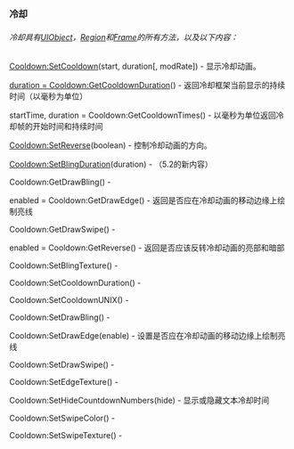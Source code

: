 ### 冷却

###### 冷却具有[UIObject](https://wow.gamepedia.com/Widget_API#UIObject)，[Region](https://wow.gamepedia.com/Widget_API#Region)和[Frame](https://wow.gamepedia.com/Widget_API#Frame)的所有方法，以及以下内容：

[Cooldown:SetCooldown](https://wow.gamepedia.com/API_Cooldown_SetCooldown)\(start, duration\[, modRate\]\) - 显示冷却动画。

[duration = Cooldown:GetCooldownDuration](https://wow.gamepedia.com/API_Cooldown_GetCooldownDuration)\(\) - 返回冷却框架当前显示的持续时间（以毫秒为单位）

startTime, duration = Cooldown:GetCooldownTimes\(\) - 以毫秒为单位返回冷却帧的开始时间和持续时间

[Cooldown:SetReverse](https://wow.gamepedia.com/API_Cooldown_SetReverse)\(boolean\) - 控制冷却动画的方向。

[Cooldown:SetBlingDuration](https://wow.gamepedia.com/API_Cooldown_SetBlingDuration)\(duration\) - （5.2的新内容）

Cooldown:GetDrawBling\(\) - 

enabled = Cooldown:GetDrawEdge\(\) - 返回是否应在冷却动画的移动边缘上绘制亮线

Cooldown:GetDrawSwipe\(\) -

enabled = Cooldown:GetReverse\(\) - 返回是否应该反转冷却动画的亮部和暗部

Cooldown:SetBlingTexture\(\) - 

Cooldown:SetCooldownDuration\(\) -

Cooldown:SetCooldownUNIX\(\) - 

Cooldown:SetDrawBling\(\) -

Cooldown:SetDrawEdge\(enable\) - 设置是否应在冷却动画的移动边缘上绘制亮线

Cooldown:SetDrawSwipe\(\) - 

Cooldown:SetEdgeTexture\(\) - 

Cooldown:SetHideCountdownNumbers\(hide\) - 显示或隐藏文本冷却时间

Cooldown:SetSwipeColor\(\) - 

Cooldown:SetSwipeTexture\(\) - 

